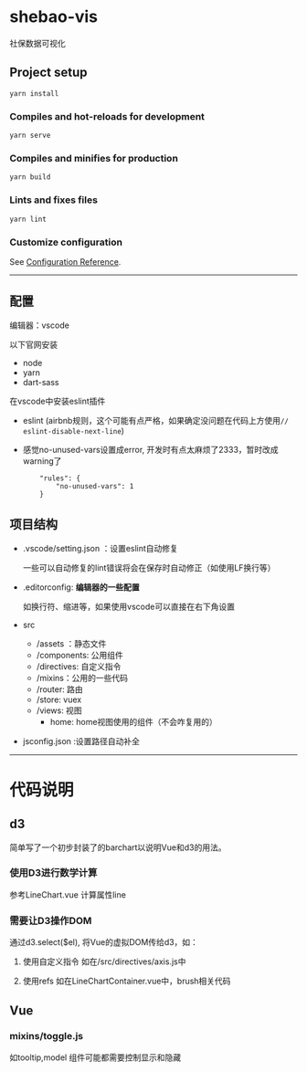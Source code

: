 # shebao-vis

社保数据可视化

## Project setup
```
yarn install
```

### Compiles and hot-reloads for development
```
yarn serve
```

### Compiles and minifies for production
```
yarn build
```

### Lints and fixes files
```
yarn lint
```

### Customize configuration
See [Configuration Reference](https://cli.vuejs.org/config/).

****

## 配置

编辑器：vscode

以下官网安装

- node
- yarn
- dart-sass

在vscode中安装eslint插件

- eslint (airbnb规则，这个可能有点严格，如果确定没问题在代码上方使用```// eslint-disable-next-line```)
- 感觉no-unused-vars设置成error, 开发时有点太麻烦了2333，暂时改成warning了

    ```
        "rules": {
            "no-unused-vars": 1
        }
    ```

## 项目结构
- .vscode/setting.json ：设置eslint自动修复

    一些可以自动修复的lint错误将会在保存时自动修正（如使用LF换行等）
- .editorconfig: **编辑器的一些配置**

    如换行符、缩进等，如果使用vscode可以直接在右下角设置
- src
    - /assets ：静态文件
    - /components: 公用组件
    - /directives: 自定义指令
    - /mixins：公用的一些代码
    - /router: 路由
    - /store: vuex
    - /views: 视图
      - home: home视图使用的组件（不会咋复用的）
    
- jsconfig.json :设置路径自动补全

****

# 代码说明

## d3

简单写了一个初步封装了的barchart以说明Vue和d3的用法。

### 使用D3进行数学计算

参考LineChart.vue 计算属性line

### 需要让D3操作DOM

通过d3.select($el), 将Vue的虚拟DOM传给d3，如：

1. 使用自定义指令
    如在/src/directives/axis.js中

2. 使用refs
    如在LineChartContainer.vue中，brush相关代码

## Vue

### mixins/toggle.js

如tooltip,model 组件可能都需要控制显示和隐藏
